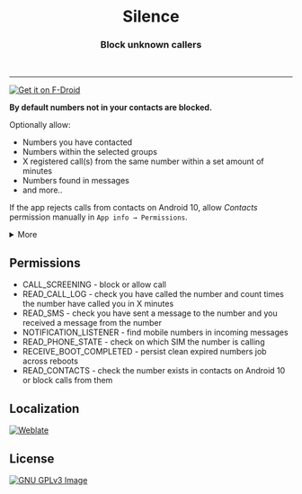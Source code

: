 <h1 align="center">Silence</h1>  
<h3 align="center">Block unknown callers</h3>  
<br/>

---
</p>

[<img 
    src="https://fdroid.gitlab.io/artwork/badge/get-it-on.png"
    alt="Get it on F-Droid"
    height="80">](https://f-droid.org/packages/me.lucky.silence/)

<b>By default numbers not in your contacts are blocked.</b>

Optionally allow:
* Numbers you have contacted
* Numbers within the selected groups
* X registered call(s) from the same number within a set amount of minutes
* Numbers found in messages
* and more..

If the app rejects calls from contacts on Android 10, allow _Contacts_ permission manually in 
`App info → Permissions`.

<details>
<summary>More</summary>

<p align="center">
<img 
    src="data/contacted.png" 
    height="400"> 
<img 
    src="data/groups.png" 
    height="400"> 
<img 
    src="data/repeated.png" 
    height="400"> 
<img 
    src="data/messages.png" 
    height="400">
<img 
    src="data/SIM.png" 
    height="400"> 
</p>
</details>

## Permissions

* CALL_SCREENING - block or allow call
* READ_CALL_LOG - check you have called the number and count times the number have called you in X minutes
* READ_SMS - check you have sent a message to the number and you received a message from the number
* NOTIFICATION_LISTENER - find mobile numbers in incoming messages
* READ_PHONE_STATE - check on which SIM the number is calling
* RECEIVE_BOOT_COMPLETED - persist clean expired numbers job across reboots
* READ_CONTACTS - check the number exists in contacts on Android 10 or block calls from them

## Localization

[<img 
    src="https://hosted.weblate.org/widgets/me-lucky-silence/-/app/287x66-grey.png" 
    alt="Weblate">](https://hosted.weblate.org/engage/me-lucky-silence/)

## License

[![GNU GPLv3 Image](https://www.gnu.org/graphics/gplv3-127x51.png)](https://www.gnu.org/licenses/gpl-3.0.en.html)
